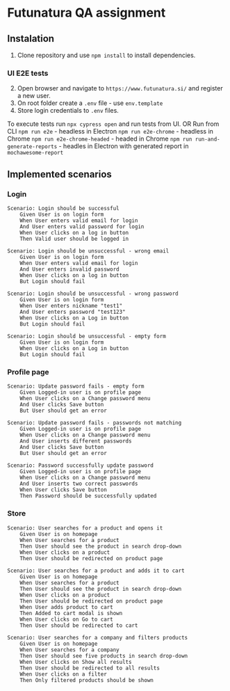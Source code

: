 # Futunatura QA assignment

## Instalation

1. Clone repository and use `npm install` to install dependencies.

### UI E2E tests

2. Open browser and navigate to `https://www.futunatura.si/` and register a new user.
3. On root folder create a `.env` file - use `env.template`
3. Store login credentials to `.env` files.

To execute tests run `npx cypress open` and run tests from UI.
OR
Run from CLI
`npm run e2e` - headless in Electron
`npm run e2e-chrome` - headless in Chrome
`npm run e2e-chrome-headed` - headed in Chrome
`npm run run-and-generate-reports` - headles in Electron with generated report in `mochawesome-report`


## Implemented scenarios

### Login
```gherkin
Scenario: Login should be successful
    Given User is on login form
    When User enters valid email for login
    And User enters valid password for login
    When User clicks on a log in button
    Then Valid user should be logged in
```

```gherkin
Scenario: Login should be unsuccessful - wrong email
    Given User is on login form
    When User enters valid email for login
    And User enters invalid password
    When User clicks on a log in button
    But Login should fail
```

```gherkin
Scenario: Login should be unsuccessful - wrong password
    Given User is on login form
    When User enters nickname "test1"
    And User enters password "test123"
    When User clicks on a Log in button
    But Login should fail
```

```gherkin
Scenario: Login should be unsuccessful - empty form
    Given User is on login form
    When User clicks on a Log in button
    But Login should fail
```

### Profile page
```gherkin
Scenario: Update password fails - empty form
    Given Logged-in user is on profile page
    When User clicks on a Change password menu
    And User clicks Save button
    But User should get an error
```
```gherkin
Scenario: Update password fails - passwords not matching
    Given Logged-in user is on profile page
    When User clicks on a Change password menu
    And User inserts different passwords
    And User clicks Save button
    But User should get an error
```
```gherkin
Scenario: Password successfully update password
    Given Logged-in user is on profile page
    When User clicks on a Change password menu
    And User inserts two correct passwords
    When User clicks Save button
    Then Password should be successfully updated
```

### Store
```gherkin
Scenario: User searches for a product and opens it
    Given User is on homepage
    When User searches for a product
    Then User should see the product in search drop-down
    When User clicks on a product
    Then User should be redirected on product page
```

```gherkin
Scenario: User searches for a product and adds it to cart
    Given User is on homepage
    When User searches for a product
    Then User should see the product in search drop-down
    When User clicks on a product
    Then User should be redirected on product page
    When User adds product to cart
    Then Added to cart modal is shown
    When User clicks on Go to cart
    Then User should be redirected to cart
```

```gherkin
Scenario: User searches for a company and filters products
    Given User is on homepage
    When User searches for a company
    Then User should see five products in search drop-down
    When User clicks on Show all results
    Then User should be redirected to all results
    When User clicks on a filter
    Then Only filtered products should be shown
```